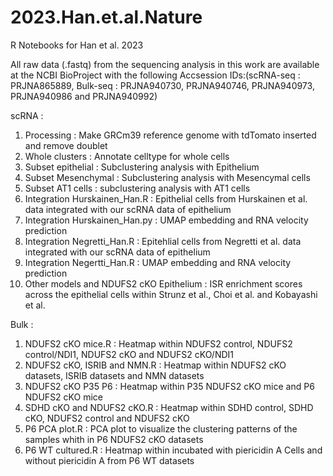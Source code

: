 # 2023.Han.et.al.Nature

R Notebooks for Han et al. 2023

All raw data (.fastq) from the sequencing analysis in this work are available at the NCBI BioProject with the following Accsession IDs:(scRNA-seq : PRJNA865889, Bulk-seq : PRJNA940730, PRJNA940746, PRJNA940973, PRJNA940986 and PRJNA940992)

scRNA : 
1. Processing : Make GRCm39 reference genome with tdTomato inserted and remove doublet
2. Whole clusters : Annotate celltype for whole cells
3. Subset epithelial : Subclustering analysis with Epithelium
4. Subset Mesenchymal : Subclustering analysis with Mesencymal cells
5. Subset AT1 cells : subclustering analysis with AT1 cells
6. Integration Hurskainen_Han.R : Epithelial cells from Hurskainen et al. data integrated with our scRNA data of epithelium
7. Integration Hurskainen_Han.py : UMAP embedding and RNA velocity prediction
8. Integration Negretti_Han.R : Epitehlial cells from Negretti et al. data integrated with our scRNA data of epithelium
9. Integration Negertti_Han.R :  UMAP embedding and RNA velocity prediction
10. Other models and NDUFS2 cKO Epithelium : ISR enrichment scores across the epithelial cells within Strunz et al., Choi et al. and Kobayashi et al.

Bulk :
1. NDUFS2 cKO mice.R : Heatmap within NDUFS2 control, NDUFS2 control/NDI1, NDUFS2 cKO and NDUFS2 cKO/NDI1
2. NDUFS2 cKO, ISRIB and NMN.R : Heatmap within NDUFS2 cKO datasets, ISRIB datasets and NMN datasets
3. NDUFS2 cKO P35 P6 : Heatmap within P35 NDUFS2 cKO mice and P6 NDUFS2 cKO mice
4. SDHD cKO and NDUFS2 cKO.R : Heatmap within SDHD control, SDHD cKO, NDUFS2 control and NDUFS2 cKO
5. P6 PCA plot.R : PCA plot to visualize the clustering patterns of the samples whith in P6 NDUFS2 cKO datasets
6. P6 WT cultured.R : Heatmap within incubated with piericidin A Cells and without piericidin A from P6 WT datasets
